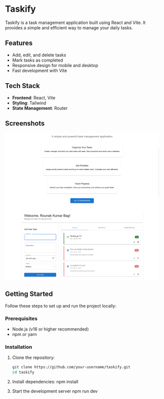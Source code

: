 # Taskify

Taskify is a task management application built using React and Vite. It provides a simple and efficient way to manage your daily tasks.

## Features

- Add, edit, and delete tasks
- Mark tasks as completed
- Responsive design for mobile and desktop
- Fast development with Vite

## Tech Stack

- **Frontend**: React, Vite
- **Styling**: Tailwind
- **State Management**: Router

## Screenshots
![1](images/1.png)
![2](images/2.png)

## Getting Started

Follow these steps to set up and run the project locally:

### Prerequisites

- Node.js (v16 or higher recommended)
- npm or yarn

### Installation

1. Clone the repository:
   ```bash
   git clone https://github.com/your-username/taskify.git
   cd taskify

2. Install dependencies:
    npm install

3. Start the development server
    npm run dev